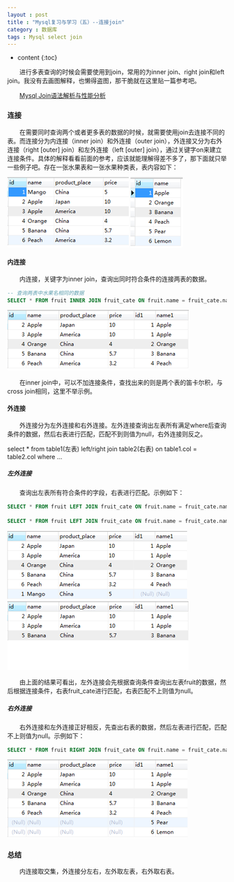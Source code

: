```yaml
---
layout : post
title : "Mysql复习与学习（五）--连接join"
category : 数据库
tags : Mysql select join
---
```

* content
{:toc}

　　进行多表查询的时候会需要使用到join，常用的为inner join、right join和left join。我没有去画图解释，也懒得盗图，那干脆就在这里贴一篇参考吧。

　　[Mysql Join语法解析与性能分析](http://www.cnblogs.com/BeginMan/p/3754322.html)




### 连接

　　在需要同时查询两个或者更多表的数据的时候，就需要使用join去连接不同的表。而连接分为内连接（inner join）和外连接（outer join），外连接又分为右外连接（right [outer] join）和左外连接（left [outer] join），通过关键字on来建立连接条件。具体的解释看看前面的参考，应该就能理解得差不多了，那下面就只举一些例子吧。存在一张水果表和一张水果种类表，表内容如下：

![水果表](https://github.com/shiliewrain/shiliewrain.github.io/blob/master/img/select-join-table1.png?raw=true)
![水果种类表](https://github.com/shiliewrain/shiliewrain.github.io/blob/master/img/select-join-table2.png?raw=true)

#### 内连接

　　内连接，关键字为inner join，查询出同时符合条件的连接两表的数据。

```sql
-- 查询两表中水果名相同的数据
SELECT * FROM fruit INNER JOIN fruit_cate ON fruit.name = fruit_cate.name;
```

![查询结果1](https://github.com/shiliewrain/shiliewrain.github.io/blob/master/img/select-join-result1.png?raw=true)

　　在inner join中，可以不加连接条件，查找出来的则是两个表的笛卡尔积，与cross join相同，这里不举示例。

#### 外连接

　　外连接分为左外连接和右外连接。左外连接查询出左表所有满足where后查询条件的数据，然后右表进行匹配，匹配不到则值为null，右外连接则反之。

select * from table1(左表) left/right join table2(右表) on table1.col = table2.col where ...

##### 左外连接

　　查询出左表所有符合条件的字段，右表进行匹配。示例如下：

```sql
SELECT * FROM fruit LEFT JOIN fruit_cate ON fruit.name = fruit_cate.name;

SELECT * FROM fruit LEFT JOIN fruit_cate ON fruit.name = fruit_cate.name WHERE price > 5;
```

![查询结果2](https://github.com/shiliewrain/shiliewrain.github.io/blob/master/img/select-join-result2.png?raw=true)
![查询结果3](https://github.com/shiliewrain/shiliewrain.github.io/blob/master/img/select-join-result3.png?raw=true)

　　由上面的结果可看出，左外连接会先根据查询条件查询出左表fruit的数据，然后根据连接条件，右表fruit_cate进行匹配，右表匹配不上则值为null。

##### 右外连接

　　右外连接和左外连接正好相反，先查出右表的数据，然后左表进行匹配，匹配不上则值为null。示例如下：

```sql
SELECT * FROM fruit RIGHT JOIN fruit_cate ON fruit.name = fruit_cate.name;
```

![查询结果4](https://github.com/shiliewrain/shiliewrain.github.io/blob/master/img/select-join-result4.png?raw=true)

### 总结

　　内连接取交集，外连接分左右，左外取左表，右外取右表。